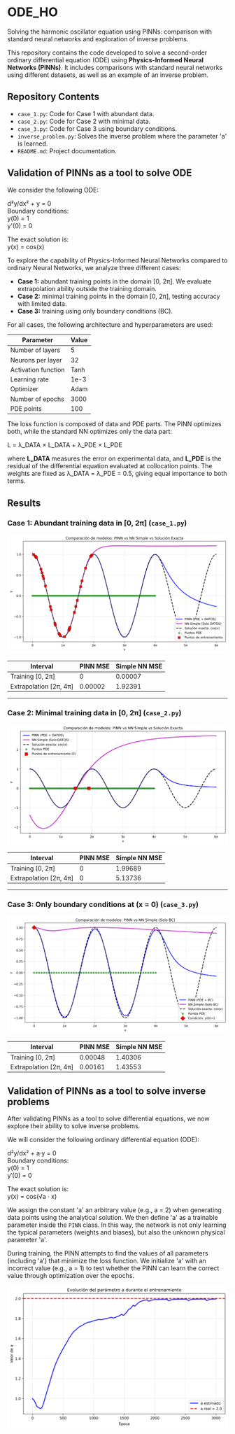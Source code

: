 # ODE_HO  
Solving the harmonic oscillator equation using PINNs: comparison with standard neural networks and exploration of inverse problems.

This repository contains the code developed to solve a second-order ordinary differential equation (ODE) using **Physics-Informed Neural Networks (PINNs)**. It includes comparisons with standard neural networks using different datasets, as well as an example of an inverse problem.

## Repository Contents

- `case_1.py`: Code for Case 1 with abundant data.
- `case_2.py`: Code for Case 2 with minimal data.
- `case_3.py`: Code for Case 3 using boundary conditions.
- `inverse_problem.py`: Solves the inverse problem where the parameter 'a' is learned.
- `README.md`: Project documentation.


## Validation of PINNs as a tool to solve ODE

We consider the following ODE:

d²y/dx² + y = 0  
Boundary conditions:  
y(0) = 1  
y'(0) = 0

The exact solution is:  
y(x) = cos(x)

To explore the capability of Physics-Informed Neural Networks compared to ordinary Neural Networks, we analyze three different cases:

- **Case 1:** abundant training points in the domain [0, 2π]. We evaluate extrapolation ability outside the training domain.
- **Case 2:** minimal training points in the domain [0, 2π], testing accuracy with limited data.
- **Case 3:** training using only boundary conditions (BC).

For all cases, the following architecture and hyperparameters are used:

| Parameter             | Value         |
|-----------------------|---------------|
| Number of layers      | 5             |
| Neurons per layer     | 32            |
| Activation function   | Tanh          |
| Learning rate         | 1e-3          |
| Optimizer             | Adam          |
| Number of epochs      | 3000          |
| PDE points            | 100           |

The loss function is composed of data and PDE parts. The PINN optimizes both, while the standard NN optimizes only the data part:

L = λ_DATA × L_DATA + λ_PDE × L_PDE

where **L_DATA** measures the error on experimental data, and **L_PDE** is the residual of the differential equation evaluated at collocation points. The weights are fixed as λ_DATA = λ_PDE = 0.5, giving equal importance to both terms.

## Results

### Case 1: Abundant training data in [0, 2π] (`case_1.py`)

![PINN vs NN vs cos(x) with abundant data points](comparacion_funciones_completa.png)

| Interval              | PINN MSE    | Simple NN MSE  |
|-----------------------|-------------|----------------|
| Training [0, 2π]        | 0           | 0.00007        |
| Extrapolation [2π, 4π] | 0.00002     | 1.92391        |

---

### Case 2: Minimal training data in [0, 2π] (`case_2.py`)

![PINN vs NN vs cos(x) with minimal data points](comparacion_funciones_2.png)

| Interval              | PINN MSE    | Simple NN MSE  |
|-----------------------|-------------|----------------|
| Training [0, 2π]         | 0           | 1.99689        |
| Extrapolation [2π, 4π] | 0           | 5.13736        |

---

### Case 3: Only boundary conditions at \(x = 0\) (`case_3.py`)

![PINN vs NN vs cos(x) with only BC](BC_comparacion_funciones.png)

| Interval              | PINN MSE    | Simple NN MSE  |
|-----------------------|-------------|----------------|
| Training [0, 2π]        | 0.00048     | 1.40306        |
| Extrapolation [2π, 4π] | 0.00161     | 1.43553        |


## Validation of PINNs as a tool to solve inverse problems

After validating PINNs as a tool to solve differential equations, we now explore their ability to solve inverse problems.

We will consider the following ordinary differential equation (ODE):

d²y/dx² + a·y = 0  
Boundary conditions:  
y(0) = 1  
y′(0) = 0

The exact solution is:  
y(x) = cos(√a · x)

We assign the constant 'a' an arbitrary value (e.g., a = 2) when generating data points using the analytical solution. We then define 'a' as a trainable parameter inside the `PINN` class. In this way, the network is not only learning the typical parameters (weights and biases), but also the unknown physical parameter 'a'.

During training, the PINN attempts to find the values of all parameters (including 'a') that minimize the loss function. We initialize 'a' with an incorrect value (e.g., a = 1) to test whether the PINN can learn the correct value through optimization over the epochs.

![evolution of the parameter 'a' throughout the epochs](parameter_evolution.png)

